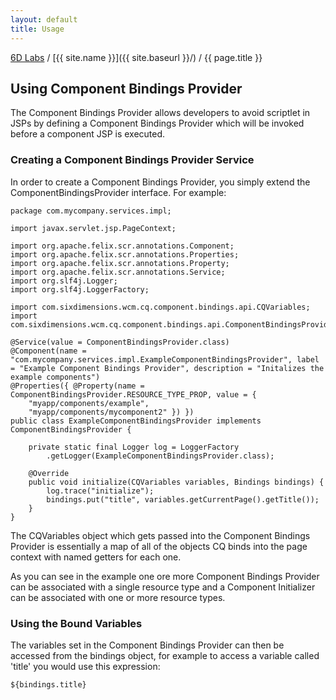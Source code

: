 ```yaml
---
layout: default
title: Usage
---
```


[6D Labs](http://labs.sixdimensions.com) / [{{ site.name }}]({{ site.baseurl }}/) / {{ page.title }}

## Using Component Bindings Provider

The Component Bindings Provider allows developers to avoid scriptlet in JSPs by defining a Component Bindings Provider which will be invoked before a component JSP is executed.

### Creating a Component Bindings Provider Service 

In order to create a Component Bindings Provider, you simply extend the ComponentBindingsProvider interface.  For example:

	package com.mycompany.services.impl;
	
	import javax.servlet.jsp.PageContext;
	
	import org.apache.felix.scr.annotations.Component;
	import org.apache.felix.scr.annotations.Properties;
	import org.apache.felix.scr.annotations.Property;
	import org.apache.felix.scr.annotations.Service;
	import org.slf4j.Logger;
	import org.slf4j.LoggerFactory;
	
	import com.sixdimensions.wcm.cq.component.bindings.api.CQVariables;
	import com.sixdimensions.wcm.cq.component.bindings.api.ComponentBindingsProvider;

	@Service(value = ComponentBindingsProvider.class)
	@Component(name = "com.mycompany.services.impl.ExampleComponentBindingsProvider", label = "Example Component Bindings Provider", description = "Initalizes the example components")
	@Properties({ @Property(name = ComponentBindingsProvider.RESOURCE_TYPE_PROP, value = {
		"myapp/components/example",
		"myapp/components/mycomponent2" }) })
	public class ExampleComponentBindingsProvider implements ComponentBindingsProvider {

		private static final Logger log = LoggerFactory
			.getLogger(ExampleComponentBindingsProvider.class);

		@Override
		public void initialize(CQVariables variables, Bindings bindings) {
			log.trace("initialize");
			bindings.put("title", variables.getCurrentPage().getTitle());
		}
	}


The CQVariables object which gets passed into the Component Bindings Provider is essentially a map of all of the objects CQ binds into the page context with named getters for each one.

As you can see in the example one ore more Component Bindings Provider can be associated with a single resource type and a Component Initializer can be associated with one or more resource types.

### Using the Bound Variables

The variables set in the Component Bindings Provider can then be accessed from the bindings object, for example to access a variable called 'title' you would use this expression:

	${bindings.title}
